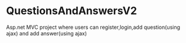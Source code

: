 # QuestionsAndAnswersV2
Asp.net MVC project where users can register,login,add question(using ajax) and add answer(using ajax)
